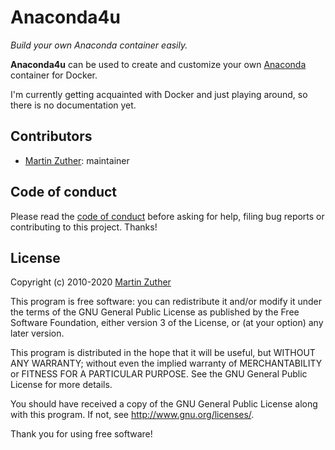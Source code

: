 # Anaconda4u

*Build your own Anaconda container easily.*

**Anaconda4u** can be used to create and customize your own
[Anaconda][] container for Docker.

I'm currently getting acquainted with Docker and just playing around,
so there is no documentation yet.

## Contributors

- [Martin Zuther][]: maintainer

## Code of conduct

Please read the [code of conduct][COC] before asking for help, filing
bug reports or contributing to this project.  Thanks!

## License

Copyright (c) 2010-2020 [Martin Zuther][]

This program is free software: you can redistribute it and/or modify
it under the terms of the GNU General Public License as published by
the Free Software Foundation, either version 3 of the License, or
(at your option) any later version.

This program is distributed in the hope that it will be useful,
but WITHOUT ANY WARRANTY; without even the implied warranty of
MERCHANTABILITY or FITNESS FOR A PARTICULAR PURPOSE.  See the
GNU General Public License for more details.

You should have received a copy of the GNU General Public License
along with this program.  If not, see <http://www.gnu.org/licenses/>.

Thank you for using free software!


[Anaconda]:       https://www.anaconda.com/

[COC]:            CODE_OF_CONDUCT.md
[Martin Zuther]:  http://www.mzuther.de/
[release]:        https://github.com/mzuther/anaconda4u/releases
